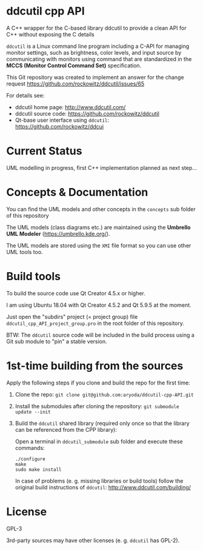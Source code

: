 # ddcutil cpp API

A C++ wrapper for the C-based library ddcutil to provide a clean API for C++ without exposing the C details

`ddcutil` is a Linux command line program including a C-API for managing monitor settings,
such as brightness, color levels, and input source by communicating with monitors using command that are standardized in the
**MCCS (Monitor Control Command Set)** specification.

This Git repository was created to implement an answer for the change request https://github.com/rockowitz/ddcutil/issues/65

For details see:

* ddcutil home page: http://www.ddcutil.com/
* ddcutil source code: https://github.com/rockowitz/ddcutil
* Qt-base user interface using `ddcutil`: https://github.com/rockowitz/ddcui



# Current Status

UML modelling in progress, first C++ implementation planned as next step...



# Concepts & Documentation

You can find the UML models and other concepts in the `concepts` sub folder of this repository

The UML models (class diagrams etc.) are maintained using the **Umbrello UML Modeler** (https://umbrello.kde.org/).

The UML models are stored using the `XMI` file format so you can use other UML tools too.



# Build tools

To build the source code use Qt Creator 4.5.x or higher.

I am using Ubuntu 18.04 with Qt Creator 4.5.2 and Qt 5.9.5 at the moment.

Just open the "subdirs" project (= project group) file `ddcutil_cpp_API_project_group.pro`
in the root folder of this repository.

BTW: The `ddcutil` source code will be included in the build process using a Git sub module to "pin" a stable version.



# 1st-time building from the sources

Apply the following steps if you clone and build the repo for the first time:

1. Clone the repo: `git clone git@github.com:aryoda/ddcutil-cpp-API.git`
2. Install the submodules after cloning the repository:
   `git submodule update --init`
3. Build the `ddcutil` shared library (required only once so that the library can be referenced from the CPP library):

   Open a terminal in `ddcutil_submodule` sub folder and execute these commands:
   ```
   ./configure
   make
   sudo make install
   ```
   In case of problems (e. g. missing libraries or build tools) follow the original build instructions of `ddcutil`: http://www.ddcutil.com/building/



# License

GPL-3

3rd-party sources may have other licenses (e. g. `ddcutil` has GPL-2).

